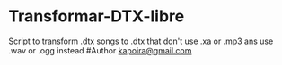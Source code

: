 # Transformar-DTX-libre

Script to transform .dtx songs to .dtx that don't use .xa or .mp3 ans use .wav or .ogg instead
#Author
kapoira@gmail.com
